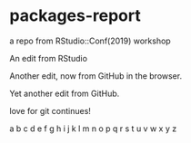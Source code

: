 # packages-report
a repo from RStudio::Conf(2019) workshop

An edit from RStudio

Another edit, now from GitHub in the browser.

Yet another edit from GitHub.

love for git continues!

a b c d e f g h i j k l m n o p q r s t u v w x y z